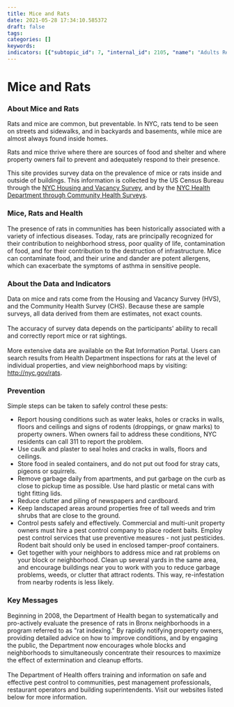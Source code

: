 ```yaml
---
title: Mice and Rats
date: 2021-05-28 17:34:10.585372
draft: false
tags: 
categories: []
keywords: 
indicators: [{"subtopic_id": 7, "internal_id": 2105, "name": "Adults Reporting Mice in the Home", "URL": "https://a816-dohbesp.nyc.gov/IndicatorPublic/VisualizationData.aspx?id=2105,719b87,7,Summarize"}, {"subtopic_id": 7, "internal_id": 24, "name": "Adults Reporting Rats or Mice outside Their Building", "URL": "https://a816-dohbesp.nyc.gov/IndicatorPublic/VisualizationData.aspx?id=24,719b87,7,Summarize"}, {"subtopic_id": 7, "internal_id": 48, "name": "Homes with Mice or Rats in the Building", "URL": "https://a816-dohbesp.nyc.gov/IndicatorPublic/VisualizationData.aspx?id=48,719b87,7,Summarize"}, {"subtopic_id": 7, "internal_id": 2025, "name": "Nitrogen Dioxide (NO2)", "URL": "https://a816-dohbesp.nyc.gov/IndicatorPublic/VisualizationData.aspx?id=2025,719b87,7,Summarize"}]
---
```

# Mice and Rats
<h3 id="descriptiontitle">About Mice and Rats</h3>
<p>Rats and mice are common, but preventable. In NYC, rats tend to be seen on streets and sidewalks, and in backyards and basements, while mice are almost always found inside homes.</p>
<p>Rats and mice thrive where there are sources of food and shelter and where property owners fail to prevent and adequately respond to their presence.</p>
<p>This site provides survey data on the prevalence of mice or rats inside and outside of buildings. This information is collected by the US Census Bureau through the <a href="http://www.census.gov/housing/nychvs/" target="_blank">NYC Housing and Vacancy Survey</a>, and by the <a href="http://www1.nyc.gov/site/doh/data/data-sets/community-health-survey.page" target="_blank">NYC Health Department through Community Health Surveys</a>.</p>
<h3>Mice, Rats and Health</h3>
<p>The presence of rats in communities has been historically associated with a variety of infectious diseases. Today, rats are principally recognized for their contribution to neighborhood stress, poor quality of life, contamination of food, and for their contribution to the destruction of infrastructure. Mice can contaminate food, and their urine and dander are potent allergens, which can exacerbate the symptoms of asthma in sensitive people.</p>
<h3>About the Data and Indicators&nbsp;</h3>
<p>Data on mice and rats come from the Housing and Vacancy Survey (HVS), and the Community Health Survey (CHS). Because these are sample surveys, all data derived from them are estimates, not exact counts. <br /><br />The accuracy of survey data depends on the participants' ability to recall and correctly report mice or rat sightings. <br /><br />More extensive data are available on the Rat Information Portal. Users can search results from Health Department inspections for rats at the level of individual properties, and view neighborhood maps by visiting: <a href="http://www.nyc.gov/rats" target="_blank">http://nyc.gov/rats</a>.</p>
<h3>Prevention</h3>
<p>Simple steps can be taken to safely control these pests:</p>
<ul>
<li>Report housing conditions such as water leaks, holes or cracks in walls, floors and ceilings and signs of rodents (droppings, or gnaw marks) to property owners. When owners fail to address these conditions, NYC residents can call 311 to report the problem.</li>
<li>Use caulk and plaster to seal holes and cracks in walls, floors and ceilings.</li>
<li>Store food in sealed containers, and do not put out food for stray cats, pigeons or squirrels.</li>
<li>Remove garbage daily from apartments, and put garbage on the curb as close to pickup time as possible. Use hard plastic or metal cans with tight fitting lids.</li>
<li>Reduce clutter and piling of newspapers and cardboard.</li>
<li>Keep landscaped areas around properties free of tall weeds and trim shrubs that are close to the ground.</li>
<li>Control pests safely and effectively. Commercial and multi-unit property owners must hire a pest control company to place rodent baits. Employ pest control services that use preventive measures - not just pesticides. Rodent bait should only be used in enclosed tamper-proof containers. &nbsp;</li>
<li>Get together with your neighbors to address mice and rat problems on your block or neighborhood. Clean up several yards in the same area, and encourage buildings near you to work with you to reduce garbage problems, weeds, or clutter that attract rodents. This way, re-infestation from nearby rodents is less likely.</li>
</ul>
<h3>Key Messages</h3>
<p>Beginning in 2008, the Department of Health began to systematically and pro-actively evaluate the presence of rats in Bronx neighborhoods in a program referred to as "rat indexing." By rapidly notifying property owners, providing detailed advice on how to improve conditions, and by engaging the public, the Department now encourages whole blocks and neighborhoods to simultaneously concentrate their resources to maximize the effect of extermination and cleanup efforts. <br /><br />The Department of Health offers training and information on safe and effective pest control to communities, pest management professionals, restaurant operators and building superintendents. Visit our websites listed below for more information.</p>
